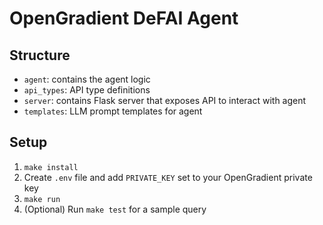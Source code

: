 # OpenGradient DeFAI Agent

## Structure

- `agent`: contains the agent logic
- `api_types`: API type definitions
- `server`: contains Flask server that exposes API to interact with agent
- `templates`: LLM prompt templates for agent

## Setup

1. `make install`
2. Create `.env` file and add `PRIVATE_KEY` set to your OpenGradient private key
3. `make run`
4. (Optional) Run `make test` for a sample query
